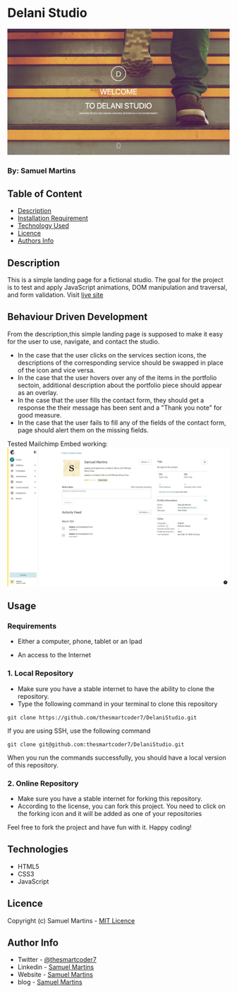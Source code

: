 # Delani Studio

![Project Image](assets/readme-image.jpg)

### By: Samuel Martins

## Table of Content

-   [Description](#description)
-   [Installation Requirement](#usage)
-   [Technology Used](#technologies)
-   [Licence](#licence)
-   [Authors Info](#author-info)

## Description

This is a simple landing page for a fictional studio. The goal for the project is to test and apply JavaScript animations, DOM manipulation and traversal, and form validation. Visit [live site]()

## Behaviour Driven Development 
From the description,this simple landing page is supposed to make it easy for the user to use, navigate, and contact the studio.
* In the case that the user clicks on the services section icons, the descriptions of the corresponding service should be swapped in place of the icon and vice versa.
* In the case that the user hovers over any of the items in the portfolio sectoin, additional description about the portfolio piece should appear as an overlay.
* In the case that the user fills the contact form, they should get a response the their message has been sent and a "Thank you note" for good measure.
* In the case that the user fails to fill any of the fields of the contact form, page should alert them on the missing fields.


Tested Mailchimp Embed working:
![Mailchimp Test Image](assets/mailchimp-integration.png)

## Usage

### Requirements

-   Either a computer, phone, tablet or an Ipad

-   An access to the Internet

### 1. Local Repository

-   Make sure you have a stable internet to have the ability to clone the repository.
-   Type the following command in your terminal to clone this repository

```
git clone https://github.com/thesmartcoder7/DelaniStudio.git
```

If you are using SSH, use the following command

```
git clone git@github.com:thesmartcoder7/DelaniStudio.git
```

When you run the commands successfully, you should have a local version of this repository.

### 2. Online Repository

-   Make sure you have a stable internet for forking this repository.
-   According to the license, you can fork this project. You need to click on the forking icon and it will be added as one of your repositories

Feel free to fork the project and have fun with it. Happy coding!

## Technologies

-   HTML5
-   CSS3
-   JavaScript

## Licence

Copyright (c) Samuel Martins - [MIT Licence](LICENSE)

## Author Info

-   Twitter - [@thesmartcoder7](https://twitter.com/thesmartcoder7)
-   Linkedin - [Samuel Martins](https://www.linkedin.com/in/samuel-martins-09839b115/)
-   Website - [Samuel Martins](https://smart-code.dev)
-   blog - [Samuel Martins](https://samuel-martins.medium.com/)
